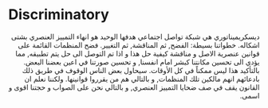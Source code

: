# Discriminatory

<p dir="rtl">
ديسكريميناتوري هي شبكة تواصل اجتماعي هدفها الوحيد هو انهاء التمييز العنصري بشتى اشكاله. خطواتنا بسيطة: الفضح, ثم المناقشة, ثم التغيير. فضح المنظمات القائمة على قوانين عنصرية الاصل و مناقشة كيفية حل هذا و اذا تم التوصل الى حل يتم تطبيقه, مما يؤدي الى تحسين مكانتنا كبشر امام انفسنا, و تحسين صورتنا في اعين بعضنا البعض. بالتأكيد هذا ليس ممكناً في كل الأوقات. سيحاول بعض الناس الوقوف في طريق ذلك بادعائهم انهم مالكين تلك المنظمات, و بالتالي هم من يقرروا قوانينها. ولكننا نعلم ان القانون يقف في صف ضحايا التمييز العنصري, و بالتالي نحن على الصواب و حجتنا اقوى و اسمى.
</p>
